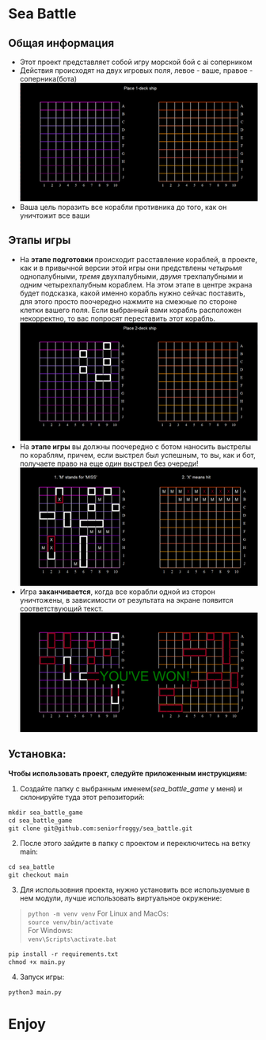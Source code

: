 # Sea Battle
## Общая информация
- Этот проект представляет собой игру морской бой с ai соперником
- Действия происходят на двух игровых поля, левое - ваше, правое - соперника(бота)
![Screenshot of a game start](src/images/game_start.png)
- Ваша цель поразить все корабли противника до того, как он уничтожит все ваши
## Этапы игры
- На **этапе подготовки** происходит расставление кораблей, в проекте, как и в привычной версии этой игры они предствлены *четырьмя* однопалубными, *тремя* двухпалубными, *двумя* трехпалубными и *одним* четырехпалубным кораблем. На этом этапе в центре экрана будет подсказка, какой именно корабль нужно сейчас поставить, для этого просто поочередно нажмите на смежные по стороне клетки вашего поля. Если выбранный вами корабль расположен некорректно, то вас попросят переставить этот корабль.
![Screenshot of a prepare](src/images/prepare.png)
- На **этапе игры** вы должны поочередно с ботом наносить выстрелы по кораблям, причем, если выстрел был успешным, то вы, как и бот, получаете право на еще один выстрел без очереди!
![Screenshot of a game](src/images/in_game.png)
- Игра **заканчивается**, когда все корабли одной из сторон уничтожены, в зависимости от результата на экране появится соответствующий текст.
![Screenshot of an end of the game](src/images/game_end.png)

## Установка:

**Чтобы использовать проект, следуйте приложенным инструкциям:**

1. Создайте папку c выбранным именем(*sea_battle_game* у меня) и склонируйте туда этот репозиторий:
```
mkdir sea_battle_game
cd sea_battle_game
git clone git@github.com:seniorfroggy/sea_battle.git
```
2. После этого зайдите в папку с проектом и переключитесь на ветку main:
```
cd sea_battle
git checkout main
```
3. Для использовния проекта, нужно установить все используемые в нем модули, лучше использовать виртуальное окружение:
>  ```python -m venv venv```
> For Linux and MacOs:  
> ```source venv/bin/activate```  
> For Windows:  
> ```venv\Scripts\activate.bat```
```
pip install -r requirements.txt
chmod +x main.py
```
4. Запуск игры: 
```bash
python3 main.py
```
# Enjoy